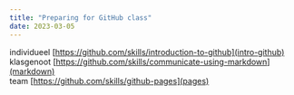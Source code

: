 ```yaml
---
title: "Preparing for GitHub class"
date: 2023-03-05
---
```


individueel [https://github.com/skills/introduction-to-github](intro-github)  
klasgenoot [https://github.com/skills/communicate-using-markdown](markdown)  
team [https://github.com/skills/github-pages](pages)  

